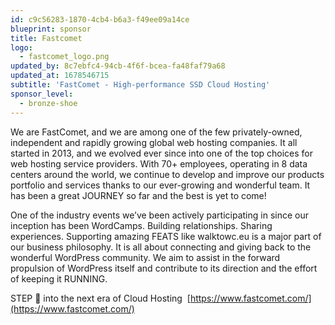 ```yaml
---
id: c9c56283-1870-4cb4-b6a3-f49ee09a14ce
blueprint: sponsor
title: Fastcomet
logo:
  - fastcomet_logo.png
updated_by: 8c7ebfc4-94cb-4f6f-bcea-fa48faf79a68
updated_at: 1678546715
subtitle: 'FastComet - High-performance SSD Cloud Hosting'
sponsor_level:
  - bronze-shoe
---
```

We are FastComet, and we are among one of the few privately-owned, independent and rapidly growing global web hosting companies. It all started in 2013, and we evolved ever since into one of the top choices for web hosting service providers. With 70+ employees, operating in 8 data centers around the world, we continue to develop and improve our products portfolio and services thanks to our ever-growing and wonderful team. It has been a great JOURNEY so far and the best is yet to come!

One of the industry events we’ve been actively participating in since our inception has been WordCamps. Building relationships. Sharing experiences. Supporting amazing FEATS like walktowc.eu is a major part of our business philosophy. It is all about connecting and giving back to the wonderful WordPress community. We aim to assist in the forward propulsion of WordPress itself and contribute to its direction and the effort of keeping it RUNNING.

STEP 👟 into the next era of Cloud Hosting  [https://www.fastcomet.com/](https://www.fastcomet.com/)